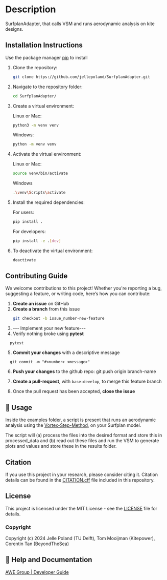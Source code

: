 # Description
SurfplanAdapter, that calls VSM and runs aerodynamic analysis on kite designs.

## Installation Instructions
Use the package manager [pip](https://pip.pypa.io/en/stable/) to install

1. Clone the repository:
    ```bash
    git clone https://github.com/jellepoland/SurfplanAdapter.git
    ```

2. Navigate to the repository folder:
    ```bash
    cd SurfplanAdapter/
    ```
    
3. Create a virtual environment:
   
   Linux or Mac:
    ```bash
    python3 -m venv venv
    ```
    
    Windows:
    ```bash
    python -m venv venv
    ```
    
4. Activate the virtual environment:

   Linux or Mac:
    ```bash
    source venv/bin/activate
    ```

    Windows
    ```bash
    .\venv\Scripts\activate
    ```

5. Install the required dependencies:

   For users:
    ```bash
    pip install .
    ```
        
   For developers:
    ```bash
    pip install -e .[dev]
    ```

6. To deactivate the virtual environment:
    ```bash
    deactivate
    ```

## Contributing Guide
We welcome contributions to this project! Whether you're reporting a bug, suggesting a feature, or writing code, here’s how you can contribute:

1. **Create an issue** on GitHub
2. **Create a branch** from this issue
   ```bash
   git checkout -b issue_number-new-feature
   ```
3. --- Implement your new feature---
4. Verify nothing broke using **pytest**
```
  pytest
```
5. **Commit your changes** with a descriptive message
```
  git commit -m "#<number> <message>"
```
6. **Push your changes** to the github repo:
   git push origin branch-name
   
7. **Create a pull-request**, with `base:develop`, to merge this feature branch
8. Once the pull request has been accepted, **close the issue**


## :eyes: Usage

Inside the examples folder, a script is present that runs an aerodynamic analysis using the [Vortex-Step-Method](https://github.com/ocayon/Vortex-Step-Method), on your Surfplan model.

The script will (a) process the files into the desired format and store this in processed_data and (b) read out these files and run the VSM to generate plots and values and store these in the results folder.

## Citation
If you use this project in your research, please consider citing it. 
Citation details can be found in the [CITATION.cff](CITATION.cff) file included in this repository.

## License
This project is licensed under the MIT License - see the [LICENSE](LICENSE) file for details.

### Copyright
Copyright (c) 2024 Jelle Poland (TU Delft), Tom Mooijman (Kitepower), Corentin Tan (BeyondTheSea)

## :gem: Help and Documentation
[AWE Group | Developer Guide](https://awegroup.github.io/developer-guide/)


